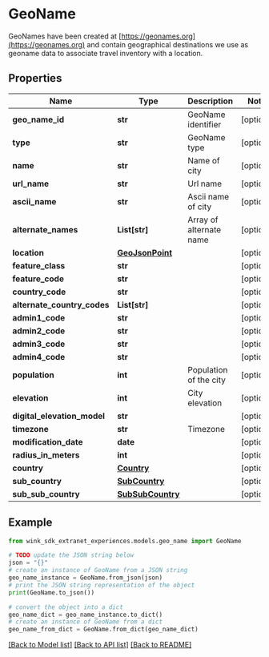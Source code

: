 # GeoName

GeoNames have been created at [https://geonames.org](https://geonames.org) and contain geographical destinations we use as geoname data to associate travel inventory with a location.

## Properties

Name | Type | Description | Notes
------------ | ------------- | ------------- | -------------
**geo_name_id** | **str** | GeoName identifier | [optional] 
**type** | **str** | GeoName type | [optional] 
**name** | **str** | Name of city | [optional] 
**url_name** | **str** | Url name | [optional] 
**ascii_name** | **str** | Ascii name of city | [optional] 
**alternate_names** | **List[str]** | Array of alternate name | [optional] 
**location** | [**GeoJsonPoint**](GeoJsonPoint.md) |  | [optional] 
**feature_class** | **str** |  | [optional] 
**feature_code** | **str** |  | [optional] 
**country_code** | **str** |  | [optional] 
**alternate_country_codes** | **List[str]** |  | [optional] 
**admin1_code** | **str** |  | [optional] 
**admin2_code** | **str** |  | [optional] 
**admin3_code** | **str** |  | [optional] 
**admin4_code** | **str** |  | [optional] 
**population** | **int** | Population of the city | [optional] 
**elevation** | **int** | City elevation | [optional] 
**digital_elevation_model** | **str** |  | [optional] 
**timezone** | **str** | Timezone | [optional] 
**modification_date** | **date** |  | [optional] 
**radius_in_meters** | **int** |  | [optional] 
**country** | [**Country**](Country.md) |  | [optional] 
**sub_country** | [**SubCountry**](SubCountry.md) |  | [optional] 
**sub_sub_country** | [**SubSubCountry**](SubSubCountry.md) |  | [optional] 

## Example

```python
from wink_sdk_extranet_experiences.models.geo_name import GeoName

# TODO update the JSON string below
json = "{}"
# create an instance of GeoName from a JSON string
geo_name_instance = GeoName.from_json(json)
# print the JSON string representation of the object
print(GeoName.to_json())

# convert the object into a dict
geo_name_dict = geo_name_instance.to_dict()
# create an instance of GeoName from a dict
geo_name_from_dict = GeoName.from_dict(geo_name_dict)
```
[[Back to Model list]](../README.md#documentation-for-models) [[Back to API list]](../README.md#documentation-for-api-endpoints) [[Back to README]](../README.md)


